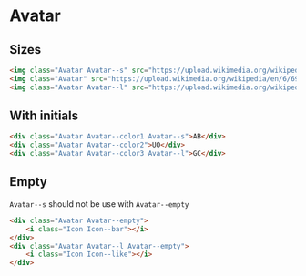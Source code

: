 # Avatar

## Sizes
```html
<img class="Avatar Avatar--s" src="https://upload.wikimedia.org/wikipedia/en/6/69/Ember.js_Logo_and_Mascot.png" alt=" " />
<img class="Avatar" src="https://upload.wikimedia.org/wikipedia/en/6/69/Ember.js_Logo_and_Mascot.png" alt=" " />
<img class="Avatar Avatar--l" src="https://upload.wikimedia.org/wikipedia/en/6/69/Ember.js_Logo_and_Mascot.png" alt=" " />
```

## With initials

```html
<div class="Avatar Avatar--color1 Avatar--s">AB</div>
<div class="Avatar Avatar--color2">UO</div>
<div class="Avatar Avatar--color3 Avatar--l">GC</div>
```

## Empty

`Avatar--s` should not be use with `Avatar--empty`

```html
<div class="Avatar Avatar--empty">
	<i class="Icon Icon--bar"></i>
</div>
<div class="Avatar Avatar--l Avatar--empty">
	<i class="Icon Icon--like"></i>
</div>
```
